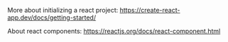 More about initializing a react project:
https://create-react-app.dev/docs/getting-started/

About react components:
https://reactjs.org/docs/react-component.html
